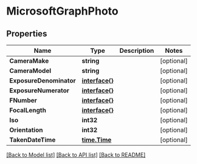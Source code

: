 # MicrosoftGraphPhoto

## Properties

Name | Type | Description | Notes
------------ | ------------- | ------------- | -------------
**CameraMake** | **string** |  | [optional] 
**CameraModel** | **string** |  | [optional] 
**ExposureDenominator** | [**interface{}**](.md) |  | [optional] 
**ExposureNumerator** | [**interface{}**](.md) |  | [optional] 
**FNumber** | [**interface{}**](.md) |  | [optional] 
**FocalLength** | [**interface{}**](.md) |  | [optional] 
**Iso** | **int32** |  | [optional] 
**Orientation** | **int32** |  | [optional] 
**TakenDateTime** | [**time.Time**](time.Time.md) |  | [optional] 

[[Back to Model list]](../README.md#documentation-for-models) [[Back to API list]](../README.md#documentation-for-api-endpoints) [[Back to README]](../README.md)


